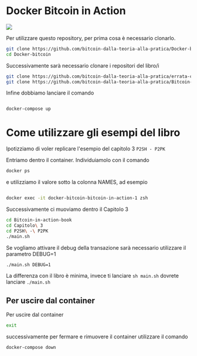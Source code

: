 # Docker Bitcoin in Action

<img src="https://i.ibb.co/CsLN0J2/bitcoin-Docker.png">


Per utilizzare questo repository, per prima cosa è necessario clonarlo.
```bash
git clone https://github.com/bitcoin-dalla-teoria-alla-pratica/Docker-bitcoin.git --depth 1
cd Docker-bitcoin
```
Successivamente sarà necessario clonare i repositori del libro/i

```bash
git clone https://github.com/bitcoin-dalla-teoria-alla-pratica/errata-corrige-e-sorgente-esempi.git --depth 1 &&
git clone https://github.com/bitcoin-dalla-teoria-alla-pratica/Bitcoin-in-action-book.git --depth 1
```

Infine dobbiamo lanciare il comando


```bash

docker-compose up

```

# Come utilizzare gli esempi del libro
Ipotizziamo di voler replicare l'esempio del capitolo 3 `P2SH - P2PK`

Entriamo dentro il container.
Individuiamolo con il comando
```bash
docker ps
```
e utilizziamo il valore sotto la colonna NAMES, ad esempio
```bash

docker exec -it docker-bitcoin-bitcoin-in-action-1 zsh

```
Successivamente ci muoviamo dentro il Capitolo 3
```bash
cd Bitcoin-in-action-book
cd Capitolo\ 3
cd P2SH\ -\ P2PK
./main.sh
```

Se vogliamo attivare il debug della transazione sarà necessario utilizzare il parametro DEBUG=1
```bash
./main.sh DEBUG=1
```

La differenza con il libro è minima, invece ti lanciare `sh main.sh` dovrete lanciare `./main.sh`

## Per uscire dal container
Per uscire dal container
```bash
exit
```

successivamente per fermare e rimuovere il container utilizzare il comando

```bash
docker-compose down
```